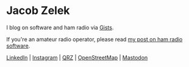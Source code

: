 # Jacob Zelek

I blog on software and ham radio via [Gists](https://gist.github.com/s0lesurviv0r).

If you're an amateur radio operator, please read [my post on ham radio software](https://gist.github.com/s0lesurviv0r/af5e890f15c79a0f462ceafd26f13221).

[LinkedIn](https://www.linkedin.com/in/jacobzelek) | [Instagram](https://www.instagram.com/kg6mwi) | [QRZ](https://www.qrz.com/db/KG6MWI) | [OpenStreetMap](https://www.openstreetmap.org/user/Jacob%20Zelek) | [Mastodon](https://mastodon.radio/@kg6mwi)
